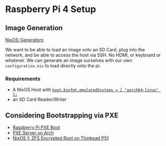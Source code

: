 # Raspberry Pi 4 Setup

## Image Generation

[NixOS-Generators](https://github.com/nix-community/nixos-generators)

We want to be able to load an image onto an SD Card, plug into the network, and be able to access the host via SSH.  No HDMI, or keyboard or whatever.  We can generate an image ourselves with our own `configuration.nix` to load directly onto the pi.

### Requirements

- A NixOS Host with [`boot.binfmt.emulatedSystems = [ "aarch64-linux" ];`](https://github.com/nix-community/nixos-generators)
- an SD Card Reader/Writer

## Considering Bootstrapping via PXE
- [Raspberry Pi PXE Boot](https://linuxhit.com/raspberry-pi-pxe-boot-netbooting-a-pi-4-without-an-sd-card/#0-what-does-this-raspberry-pi-pxe-boot-tutorial-cover)
- [PXE Server on Arch](https://wiki.archlinux.org/title/Preboot_Execution_Environment#Server_setup)
- [NixOS 1: ZFS Encrypted Root on Thinkpad P51](https://www.youtube.com/watch?v=CboOUrkIZ2k)

